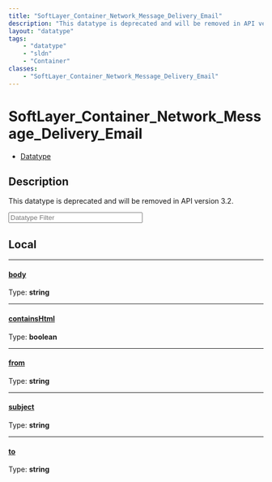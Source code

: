 ```yaml
---
title: "SoftLayer_Container_Network_Message_Delivery_Email"
description: "This datatype is deprecated and will be removed in API version 3.2."
layout: "datatype"
tags:
    - "datatype"
    - "sldn"
    - "Container"
classes:
    - "SoftLayer_Container_Network_Message_Delivery_Email"
---
```


# SoftLayer_Container_Network_Message_Delivery_Email
<div id='service-datatype'>
    <ul id='sldn-reference-tabs'>
        <li id='datatype'> <a href='/reference/datatypes/SoftLayer_Container_Network_Message_Delivery_Email' >Datatype</a></li>
    </ul>
</div>

## Description 
This datatype is deprecated and will be removed in API version 3.2.





<!-- Filer BEGIN -->
<div class="view-filters">
        <div class="clearfix">
            <div class="search-input-box">
                <input placeholder="Datatype Filter" onkeyup="titleSearch(inputId='prop-input', divId='properties', elementClass='prop-row')" 
                    type="text" id="prop-input" value="" size="30" maxlength="128" class="form-text">
            </div>
        </div>
</div>
<!-- Filer END -->

<div id="properties" class="content">
<div id="localProperties" class="prop-content" >

## Local
<div class="prop-row">

-----
[body]: #body
#### [body]
  
<span class="type-label">Type: </span>**string**


</div>
<div class="prop-row">

-----
[containsHtml]: #containshtml
#### [containsHtml]
  
<span class="type-label">Type: </span>**boolean**


</div>
<div class="prop-row">

-----
[from]: #from
#### [from]
  
<span class="type-label">Type: </span>**string**


</div>
<div class="prop-row">

-----
[subject]: #subject
#### [subject]
  
<span class="type-label">Type: </span>**string**


</div>
<div class="prop-row">

-----
[to]: #to
#### [to]
  
<span class="type-label">Type: </span>**string**


</div>
</div>
<!-- LOCAL PROPERTY END -->

</div>


